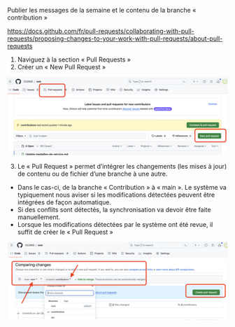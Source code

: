 ---
---
Publier les messages de la semaine et le contenu de la branche « contribution »

<https://docs.github.com/fr/pull-requests/collaborating-with-pull-requests/proposing-changes-to-your-work-with-pull-requests/about-pull-requests>

1.	Naviguez à la section « Pull Requests »
2.	Créer un « New Pull Request »

 !["Pull Request"](pull-requests-screenshot-1.png "Pull Requests")


3.	Le « Pull Request » permet d’intégrer les changements (les mises à jour) de contenu ou de fichier d’une branche à une autre. 
   - Dans le cas-ci, de la branche « Contribution » à « main ». Le système va typiquement nous aviser si les modifications détectées peuvent être intégrées de façon automatique. 
   - Si des conflits sont détectés, la synchronisation va devoir être faite manuellement. 
   - Lorsque les modifications détectées par le système ont été revue, il suffit de créer le « Pull Request »

 !["Pull Request"](pull-requests-screenshot-2.png "Pull Requests")
